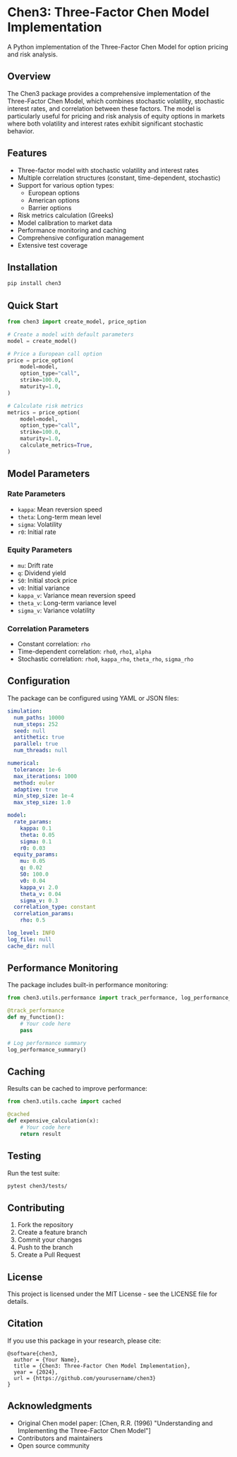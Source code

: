 # Chen3: Three-Factor Chen Model Implementation

A Python implementation of the Three-Factor Chen Model for option pricing and risk analysis.

## Overview

The Chen3 package provides a comprehensive implementation of the Three-Factor Chen Model, which combines stochastic volatility, stochastic interest rates, and correlation between these factors. The model is particularly useful for pricing and risk analysis of equity options in markets where both volatility and interest rates exhibit significant stochastic behavior.

## Features

- Three-factor model with stochastic volatility and interest rates
- Multiple correlation structures (constant, time-dependent, stochastic)
- Support for various option types:
  - European options
  - American options
  - Barrier options
- Risk metrics calculation (Greeks)
- Model calibration to market data
- Performance monitoring and caching
- Comprehensive configuration management
- Extensive test coverage

## Installation

```bash
pip install chen3
```

## Quick Start

```python
from chen3 import create_model, price_option

# Create a model with default parameters
model = create_model()

# Price a European call option
price = price_option(
    model=model,
    option_type="call",
    strike=100.0,
    maturity=1.0,
)

# Calculate risk metrics
metrics = price_option(
    model=model,
    option_type="call",
    strike=100.0,
    maturity=1.0,
    calculate_metrics=True,
)
```

## Model Parameters

### Rate Parameters
- `kappa`: Mean reversion speed
- `theta`: Long-term mean level
- `sigma`: Volatility
- `r0`: Initial rate

### Equity Parameters
- `mu`: Drift rate
- `q`: Dividend yield
- `S0`: Initial stock price
- `v0`: Initial variance
- `kappa_v`: Variance mean reversion speed
- `theta_v`: Long-term variance level
- `sigma_v`: Variance volatility

### Correlation Parameters
- Constant correlation: `rho`
- Time-dependent correlation: `rho0`, `rho1`, `alpha`
- Stochastic correlation: `rho0`, `kappa_rho`, `theta_rho`, `sigma_rho`

## Configuration

The package can be configured using YAML or JSON files:

```yaml
simulation:
  num_paths: 10000
  num_steps: 252
  seed: null
  antithetic: true
  parallel: true
  num_threads: null

numerical:
  tolerance: 1e-6
  max_iterations: 1000
  method: euler
  adaptive: true
  min_step_size: 1e-4
  max_step_size: 1.0

model:
  rate_params:
    kappa: 0.1
    theta: 0.05
    sigma: 0.1
    r0: 0.03
  equity_params:
    mu: 0.05
    q: 0.02
    S0: 100.0
    v0: 0.04
    kappa_v: 2.0
    theta_v: 0.04
    sigma_v: 0.3
  correlation_type: constant
  correlation_params:
    rho: 0.5

log_level: INFO
log_file: null
cache_dir: null
```

## Performance Monitoring

The package includes built-in performance monitoring:

```python
from chen3.utils.performance import track_performance, log_performance_summary

@track_performance
def my_function():
    # Your code here
    pass

# Log performance summary
log_performance_summary()
```

## Caching

Results can be cached to improve performance:

```python
from chen3.utils.cache import cached

@cached
def expensive_calculation(x):
    # Your code here
    return result
```

## Testing

Run the test suite:

```bash
pytest chen3/tests/
```

## Contributing

1. Fork the repository
2. Create a feature branch
3. Commit your changes
4. Push to the branch
5. Create a Pull Request

## License

This project is licensed under the MIT License - see the LICENSE file for details.

## Citation

If you use this package in your research, please cite:

```
@software{chen3,
  author = {Your Name},
  title = {Chen3: Three-Factor Chen Model Implementation},
  year = {2024},
  url = {https://github.com/yourusername/chen3}
}
```

## Acknowledgments

- Original Chen model paper: [Chen, R.R. (1996) "Understanding and Implementing the Three-Factor Chen Model"]
- Contributors and maintainers
- Open source community

